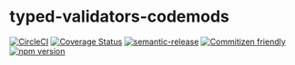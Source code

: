 # typed-validators-codemods

[![CircleCI](https://circleci.com/gh/jcoreio/typed-validators-codemods.svg?style=svg)](https://circleci.com/gh/jcoreio/typed-validators-codemods)
[![Coverage Status](https://codecov.io/gh/jcoreio/typed-validators-codemods/branch/master/graph/badge.svg)](https://codecov.io/gh/jcoreio/typed-validators-codemods)
[![semantic-release](https://img.shields.io/badge/%20%20%F0%9F%93%A6%F0%9F%9A%80-semantic--release-e10079.svg)](https://github.com/semantic-release/semantic-release)
[![Commitizen friendly](https://img.shields.io/badge/commitizen-friendly-brightgreen.svg)](http://commitizen.github.io/cz-cli/)
[![npm version](https://badge.fury.io/js/typed-validators-codemods.svg)](https://badge.fury.io/js/typed-validators-codemods)
